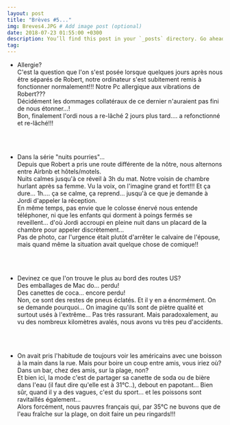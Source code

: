 ```yaml
---
layout: post
title: "Brèves #5..."
img: Breves4.JPG # Add image post (optional)
date: 2018-07-23 01:55:00 +0300
description: You’ll find this post in your `_posts` directory. Go ahead and edit it and re-build the site to see your changes. # Add post description (optional)
tag: 
---
```

<p> 

- Allergie?<br/>
C'est la question que l'on s'est posée lorsque quelques jours 
après nous être séparés de Robert, notre ordinateur s'est subitement 
remis à fonctionner normalement!!! Notre Pc allergique aux vibrations 
de Robert??? <br/>
Décidément les dommages collatéraux de ce dernier n'auraient 
pas fini de nous étonner...!<br/>
Bon, finalement l'ordi nous a re-lâché 2 jours plus tard.... 
a refonctionné et re-lâché!!!

<br/><br/>
- Dans la série "nuits pourries"...<br/>
Depuis que Robert a pris une route différente de la nôtre, 
nous alternons entre Airbnb et hôtels/motels. <br/>
Nuits calmes jusqu'à ce réveil 
à 3h du mat. Notre voisin de chambre hurlant après sa femme. Vu la voix, 
on l'imagine grand et fort!!! Et ça dure... 1h.... ça se calme, 
ça reprend... jusqu'à ce que je demande à Jordi d'appeler la réception.<br/>
 En même temps, pas envie que le colosse énervé nous entende téléphoner, 
 ni que les enfants qui dorment à poings fermés se reveillent... 
 d'où Jordi accroupi en pleine nuit dans un placard de la chambre 
 pour appeler discrètement... <br/>
 Pas de photo, car l'urgence était plutôt 
 d'arrêter le calvaire de l'épouse, mais quand même la situation 
 avait quelque chose de comique!!

<br/><br/>

- Devinez ce que l'on trouve le plus au bord des routes US?<br/>
Des emballages de Mac do... perdu!<br/>
Des canettes de coca... encore perdu!<br/>
Non, ce sont des restes de pneus éclatés. Et il y en a énormément. 
On se demande pourquoi... On imagine qu'ils sont de piètre qualité et surtout 
usés à l'extrême... Pas très rassurant. Mais paradoxalement, 
au vu des nombreux kilomètres avalés, nous avons vu très peu d'accidents.


<br/><br/>
- On avait pris l'habitude de toujours voir les américains avec une boisson à la main 
dans la rue.
Mais pour boire un coup entre amis, vous iriez où? Dans un bar, chez des amis, 
sur la plage, non? <br/>
Et bien ici, la mode c'est de partager sa canette de soda 
ou de bière dans l'eau (il faut dire qu'elle est à 31°C..), debout en papotant... 
Bien sûr,  quand il y a des vagues, c'est du sport... 
et les poissons sont ravitaillés également...<br/>
Alors forcément, nous pauvres français qui, par 35°C ne buvons que de l'eau fraîche sur la plage, on doit faire un peu ringards!!!

</p>
